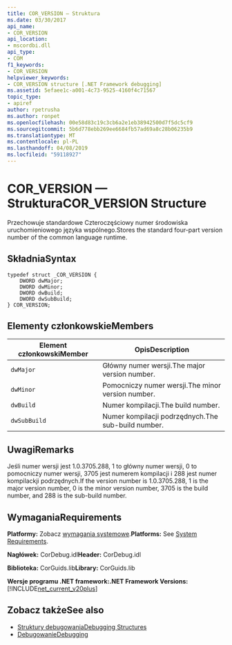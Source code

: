```yaml
---
title: COR_VERSION — Struktura
ms.date: 03/30/2017
api_name:
- COR_VERSION
api_location:
- mscordbi.dll
api_type:
- COM
f1_keywords:
- COR_VERSION
helpviewer_keywords:
- COR_VERSION structure [.NET Framework debugging]
ms.assetid: 5efaee1c-a001-4c73-9525-4160f4c71567
topic_type:
- apiref
author: rpetrusha
ms.author: ronpet
ms.openlocfilehash: 00e58d83c19c3cb6a2e1eb38942500d7f5dc5cf9
ms.sourcegitcommit: 5b6d778ebb269ee6684fb57ad69a8c28b06235b9
ms.translationtype: MT
ms.contentlocale: pl-PL
ms.lasthandoff: 04/08/2019
ms.locfileid: "59118927"
---
```

# <a name="corversion-structure"></a><span data-ttu-id="ed544-102">COR_VERSION — Struktura</span><span class="sxs-lookup"><span data-stu-id="ed544-102">COR_VERSION Structure</span></span>
<span data-ttu-id="ed544-103">Przechowuje standardowe Czteroczęściowy numer środowiska uruchomieniowego języka wspólnego.</span><span class="sxs-lookup"><span data-stu-id="ed544-103">Stores the standard four-part version number of the common language runtime.</span></span>  
  
## <a name="syntax"></a><span data-ttu-id="ed544-104">Składnia</span><span class="sxs-lookup"><span data-stu-id="ed544-104">Syntax</span></span>  
  
```  
typedef struct _COR_VERSION {  
    DWORD dwMajor;  
    DWORD dwMinor;  
    DWORD dwBuild;  
    DWORD dwSubBuild;  
} COR_VERSION;  
```  
  
## <a name="members"></a><span data-ttu-id="ed544-105">Elementy członkowskie</span><span class="sxs-lookup"><span data-stu-id="ed544-105">Members</span></span>  
  
|<span data-ttu-id="ed544-106">Element członkowski</span><span class="sxs-lookup"><span data-stu-id="ed544-106">Member</span></span>|<span data-ttu-id="ed544-107">Opis</span><span class="sxs-lookup"><span data-stu-id="ed544-107">Description</span></span>|  
|------------|-----------------|  
|`dwMajor`|<span data-ttu-id="ed544-108">Główny numer wersji.</span><span class="sxs-lookup"><span data-stu-id="ed544-108">The major version number.</span></span>|  
|`dwMinor`|<span data-ttu-id="ed544-109">Pomocniczy numer wersji.</span><span class="sxs-lookup"><span data-stu-id="ed544-109">The minor version number.</span></span>|  
|`dwBuild`|<span data-ttu-id="ed544-110">Numer kompilacji.</span><span class="sxs-lookup"><span data-stu-id="ed544-110">The build number.</span></span>|  
|`dwSubBuild`|<span data-ttu-id="ed544-111">Numer kompilacji podrzędnych.</span><span class="sxs-lookup"><span data-stu-id="ed544-111">The sub-build number.</span></span>|  
  
## <a name="remarks"></a><span data-ttu-id="ed544-112">Uwagi</span><span class="sxs-lookup"><span data-stu-id="ed544-112">Remarks</span></span>  
 <span data-ttu-id="ed544-113">Jeśli numer wersji jest 1.0.3705.288, 1 to główny numer wersji, 0 to pomocniczy numer wersji, 3705 jest numerem kompilacji i 288 jest numer kompilackji podrzędnych.</span><span class="sxs-lookup"><span data-stu-id="ed544-113">If the version number is 1.0.3705.288, 1 is the major version number, 0 is the minor version number, 3705 is the build number, and 288 is the sub-build number.</span></span>  
  
## <a name="requirements"></a><span data-ttu-id="ed544-114">Wymagania</span><span class="sxs-lookup"><span data-stu-id="ed544-114">Requirements</span></span>  
 <span data-ttu-id="ed544-115">**Platformy:** Zobacz [wymagania systemowe](../../../../docs/framework/get-started/system-requirements.md).</span><span class="sxs-lookup"><span data-stu-id="ed544-115">**Platforms:** See [System Requirements](../../../../docs/framework/get-started/system-requirements.md).</span></span>  
  
 <span data-ttu-id="ed544-116">**Nagłówek:** CorDebug.idl</span><span class="sxs-lookup"><span data-stu-id="ed544-116">**Header:** CorDebug.idl</span></span>  
  
 <span data-ttu-id="ed544-117">**Biblioteka:** CorGuids.lib</span><span class="sxs-lookup"><span data-stu-id="ed544-117">**Library:** CorGuids.lib</span></span>  
  
 **<span data-ttu-id="ed544-118">Wersje programu .NET framework:</span><span class="sxs-lookup"><span data-stu-id="ed544-118">.NET Framework Versions:</span></span>** [!INCLUDE[net_current_v20plus](../../../../includes/net-current-v20plus-md.md)]  
  
## <a name="see-also"></a><span data-ttu-id="ed544-119">Zobacz także</span><span class="sxs-lookup"><span data-stu-id="ed544-119">See also</span></span>

- [<span data-ttu-id="ed544-120">Struktury debugowania</span><span class="sxs-lookup"><span data-stu-id="ed544-120">Debugging Structures</span></span>](../../../../docs/framework/unmanaged-api/debugging/debugging-structures.md)
- [<span data-ttu-id="ed544-121">Debugowanie</span><span class="sxs-lookup"><span data-stu-id="ed544-121">Debugging</span></span>](../../../../docs/framework/unmanaged-api/debugging/index.md)
